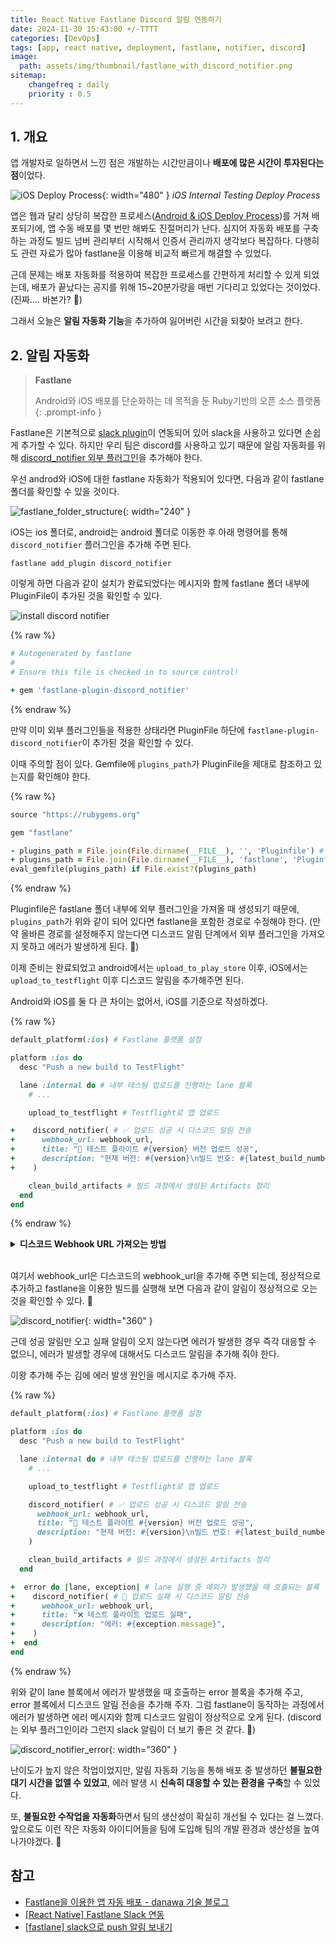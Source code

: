 ```yaml
---
title: React Native Fastlane Discord 알림 연동하기
date: 2024-11-30 15:43:00 +/-TTTT
categories: [DevOps]
tags: [app, react native, deployment, fastlane, notifier, discord]
image:
  path: assets/img/thumbnail/fastlane_with_discord_notifier.png
sitemap: 
    changefreq : daily
    priority : 0.5
---
```


## 1. 개요

앱 개발자로 일하면서 느낀 점은 개발하는 시간만큼이나 **배포에 많은 시간이 투자된다는 점**이었다.

![iOS Deploy Process](assets/img/writing/1/ios_deploy_process.png){: width="480" }
_iOS Internal Testing Deploy Process_

앱은 웹과 달리 상당히 복잡한 프로세스([Android & iOS Deploy Process](https://bangdori.kr/posts/internal-testing/#2-2-android-deploy-process))를 거쳐 배포되기에, 앱 수동 배포를 몇 번만 해봐도 진절머리가 난다. 심지어 자동화 배포를 구축하는 과정도 빌드 넘버 관리부터 시작해서 인증서 관리까지 생각보다 복잡하다. 다행히도 관련 자료가 많아 fastlane을 이용해 비교적 빠르게 해결할 수 있었다.

근데 문제는 배포 자동화를 적용하여 복잡한 프로세스를 간편하게 처리할 수 있게 되었는데, 배포가 끝났다는 공지를 위해 15~20분가량을 매번 기다리고 있었다는 것이었다. (진짜.... 바본가? 🥲)

그래서 오늘은 **알림 자동화 기능**을 추가하여 잃어버린 시간을 되찾아 보려고 한다.

## 2. 알림 자동화

> **Fastlane**
> 
> Android와 iOS 배포를 단순화하는 데 목적을 둔 Ruby기반의 오픈 소스 플랫폼
{: .prompt-info }

Fastlane은 기본적으로 [slack plugin](https://docs.fastlane.tools/actions/slack/)이 연동되어 있어 slack을 사용하고 있다면 손쉽게 추가할 수 있다. 하지만 우리 팀은 discord를 사용하고 있기 때문에 알림 자동화를 위해 [discord_notifier 외부 플러그인](https://github.com/nikolas-theodosis/fastlane-discord_notifier)을 추가해야 한다.

우선 androd와 iOS에 대한 fastlane 자동화가 적용되어 있다면, 다음과 같이 fastlane 폴더를 확인할 수 있을 것이다.

![fastlane_folder_structure](assets/img/writing/12/fastlane_folder_structure.png){: width="240" }

iOS는 ios 폴더로, android는 android 폴더로 이동한 후 아래 명령어를 통해 `discord_notifier` 플러그인을 추가해 주면 된다.

```shell
fastlane add_plugin discord_notifier
```

이렇게 하면 다음과 같이 설치가 완료되었다는 메시지와 함께 fastlane 폴더 내부에 PluginFile이 추가된 것을 확인할 수 있다.

![install discord notifier](assets/img/writing/12/install_discord_notifier.png)

{% raw %}
```ruby
# Autogenerated by fastlane
#
# Ensure this file is checked in to source control!

+ gem 'fastlane-plugin-discord_notifier'
```
{% endraw %}

만약 이미 외부 플러그인들을 적용한 상태라면 PluginFile 하단에 `fastlane-plugin-discord_notifier`이 추가된 것을 확인할 수 있다.

이때 주의할 점이 있다. Gemfile에 `plugins_path`가 PluginFile을 제대로 참조하고 있는지를 확인해야 한다.

{% raw %}
```ruby
source "https://rubygems.org"

gem "fastlane"

- plugins_path = File.join(File.dirname(__FILE__), '', 'Pluginfile') # 🚨
+ plugins_path = File.join(File.dirname(__FILE__), 'fastlane', 'Pluginfile') # ✅
eval_gemfile(plugins_path) if File.exist?(plugins_path)
```
{% endraw %}

Pluginfile은 fastlane 폴더 내부에 외부 플러그인을 가져올 때 생성되기 때문에, `plugins_path`가 위와 같이 되어 있다면 fastlane을 포함한 경로로 수정해야 한다. (만약 올바른 경로를 설정해주지 않는다면 디스코드 알림 단계에서 외부 플러그인을 가져오지 못하고 에러가 발생하게 된다. 🤯)

이제 준비는 완료되었고 android에서는 `upload_to_play_store` 이후, iOS에서는 `upload_to_testflight` 이후 디스코드 알림을 추가해주면 된다.

Android와 iOS를 둘 다 큰 차이는 없어서, iOS를 기준으로 작성하겠다.

{% raw %}
```ruby
default_platform(:ios) # Fastlane 플랫폼 설정

platform :ios do
  desc "Push a new build to TestFlight"

  lane :internal do # 내부 테스팅 업로드를 진행하는 lane 블록
    # ...

    upload_to_testflight # Testflight로 앱 업로드

+    discord_notifier( # ✅ 업로드 성공 시 디스코드 알림 전송
+      webhook_url: webhook_url,
+      title: "🚀 테스트 플라이트 #{version} 버전 업로드 성공",
+      description: "현재 버전: #{version}\n빌드 번호: #{latest_build_number + 1}\nTestFlight를 확인해주세요.",
+    )

    clean_build_artifacts # 빌드 과정에서 생성된 Artifacts 정리
  end
end
```
{% endraw %}

<details>
  <summary><strong>디스코드 Webhook URL 가져오는 방법</strong></summary>
  <div align="center">
    <img src="assets/img/writing/12/discord_webhook.png" width="480" alt='get discord webhook' />
  </div>
</details>

<br />

여기서 webhook_url은 디스코드의 webhook_url을 추가해 주면 되는데, 정상적으로 추가하고 fastlane을 이용한 빌드를 실행해 보면 다음과 같이 알림이 정상적으로 오는 것을 확인할 수 있다. 🎉

![discord_notifier](assets/img/writing/12/discord_notifier.png){: width="360" }

근데 성공 알림만 오고 실패 알림이 오지 않는다면 에러가 발생한 경우 즉각 대응할 수 없으니, 에러가 발생할 경우에 대해서도 디스코드 알림을 추가해 줘야 한다.

이왕 추가해 주는 김에 에러 발생 원인을 메시지로 추가해 주자.

{% raw %}
```ruby
default_platform(:ios) # Fastlane 플랫폼 설정

platform :ios do
  desc "Push a new build to TestFlight"

  lane :internal do # 내부 테스팅 업로드를 진행하는 lane 블록
    # ...

    upload_to_testflight # Testflight로 앱 업로드

    discord_notifier( # ✅ 업로드 성공 시 디스코드 알림 전송
      webhook_url: webhook_url,
      title: "🚀 테스트 플라이트 #{version} 버전 업로드 성공",
      description: "현재 버전: #{version}\n빌드 번호: #{latest_build_number + 1}\nTestFlight를 확인해주세요.",
    )

    clean_build_artifacts # 빌드 과정에서 생성된 Artifacts 정리
  end

+  error do |lane, exception| # lane 실행 중 예외가 발생했을 때 호출되는 블록
+    discord_notifier( # 🚨 업로드 실패 시 디스코드 알림 전송
+      webhook_url: webhook_url,
+      title: "❌ 테스트 플라이트 업로드 실패",
+      description: "에러: #{exception.message}",
+    )
+  end
end
```
{% endraw %}

위와 같이 lane 블록에서 에러가 발생했을 때 호출하는 error 블록을 추가해 주고, error 블록에서 디스코드 알림 전송을 추가해 주자. 그럼 fastlane이 동작하는 과정에서 에러가 발생하면 에러 메시지와 함께 디스코드 알림이 정상적으로 오게 된다. (discord는 외부 플러그인이라 그런지 slack 알림이 더 보기 좋은 것 같다. 🥲)

![discord_notifier_error](assets/img/writing/12/discord_notifier_error.png){: width="360" }

난이도가 높지 않은 작업이었지만, 알림 자동화 기능을 통해 배포 중 발생하던 **불필요한 대기 시간을 없앨 수 있었고**, 에러 발생 시 **신속히 대응할 수 있는 환경을 구축**할 수 있었다.

또, **불필요한 수작업을 자동화**하면서 팀의 생산성이 확실히 개선될 수 있다는 걸 느꼈다. 앞으로도 이런 작은 자동화 아이디어들을 팀에 도입해 팀의 개발 환경과 생산성을 높여나가야겠다. 🚀

## 참고

- [Fastlane을 이용한 앱 자동 배포 - danawa 기술 블로그](https://danawalab.github.io/common/2022/08/23/Fastlane.html)
- [[React Native] Fastlane Slack 연동](https://millo-l.github.io/ReactNative-fastlane-slack/)
- [[fastlane] slack으로 push 알림 보내기](https://artieee.tistory.com/42)
